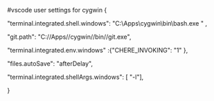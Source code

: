 #vscode user settings for cygwin
{

"terminal.integrated.shell.windows": "C:\\Apps\\cygwin\\bin\\bash.exe " ,

"git.path": "C://Apps//cygwin//bin//git.exe",

"terminal.integrated.env.windows" :{"CHERE_INVOKING": "1" },

"files.autoSave": "afterDelay",

"terminal.integrated.shellArgs.windows": [ "-l"],



}
